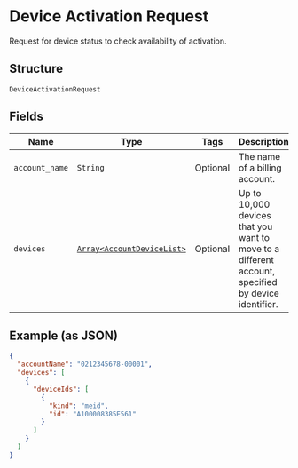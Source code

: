 
# Device Activation Request

Request for device status to check availability of activation.

## Structure

`DeviceActivationRequest`

## Fields

| Name | Type | Tags | Description |
|  --- | --- | --- | --- |
| `account_name` | `String` | Optional | The name of a billing account. |
| `devices` | [`Array<AccountDeviceList>`](../../doc/models/account-device-list.md) | Optional | Up to 10,000 devices that you want to move to a different account, specified by device identifier. |

## Example (as JSON)

```json
{
  "accountName": "0212345678-00001",
  "devices": [
    {
      "deviceIds": [
        {
          "kind": "meid",
          "id": "A100008385E561"
        }
      ]
    }
  ]
}
```

